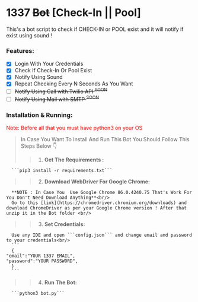 # 1337 ~~Bot~~ [Check-In || Pool]

This's a bot script to check if CHECK-IN or POOL exist and it will notify if exist using sound !

### Features:

- [x] Login With Your Credentials
- [x] Check If Check-In Or Pool Exist
- [x] Notify Using Sound
- [x] Repeat Checking Every N Seconds As You Want
- [ ] ~~Notify Using Call with Twilio API <sup>SOON</sup>~~
- [ ] ~~Notify Using Mail with SMTP <sup>SOON</sup>~~

### Installation & Running:

<p style='color:red'>Note: Before all that you must have python3 on your OS</p>

> In Case You Want To Install And Run This Bot You Should Follow This Steps Below :point_down:
>
> > 1.  **Get The Requirements :**<br />

      ```pip3 install -r requirements.txt```

> > 2.  **Download WebDriver For Google Chrome:**<br />

      **NOTE : In Case You  Use Google Chrome 86.0.4240.75 That's Work For You Don't Need Download Anything**<br/>
      Go to this [link](https://chromedriver.chromium.org/downloads) and download ChromeDriver as per your Google Chrome version ! After that unzip it in the Bot folder <br/>

> > 3.  **Set Credentials:**<br/>

      Use any IDE and open ```config.json``` and change email and password to your credentials<br/>
      ```
      {
    "email":"YOUR 1337 EMAIL",
    "password":"YOUR PASSWORD",
      }
      ```

> > 4. **Run The Bot:**<br/>

      ```python3 bot.py```
